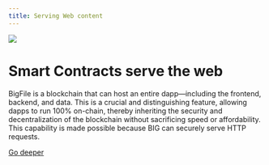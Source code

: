 ```yaml
---
title: Serving Web content
---
```


![](/img/how-it-works/web-content.jpg)

# Smart Contracts serve the web

BigFile is a blockchain that can host an entire dapp—including the frontend, backend, and data. This is a crucial and distinguishing feature, allowing dapps to run 100% on-chain, thereby inheriting the security and decentralization of the blockchain without sacrificing speed or affordability. This capability is made possible because BIG can securely serve HTTP requests.

[Go deeper](/how-it-works/smart-contracts-serve-the-web/)
